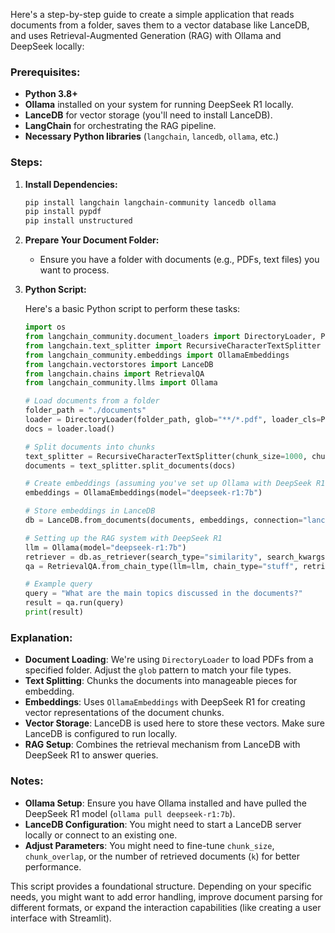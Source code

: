 Here's a step-by-step guide to create a simple application that reads documents from a folder, saves them to a vector database like LanceDB, and uses Retrieval-Augmented Generation (RAG) with Ollama and DeepSeek locally:

### Prerequisites:
- **Python 3.8+**
- **Ollama** installed on your system for running DeepSeek R1 locally.
- **LanceDB** for vector storage (you'll need to install LanceDB).
- **LangChain** for orchestrating the RAG pipeline.
- **Necessary Python libraries** (`langchain`, `lancedb`, `ollama`, etc.)

### Steps:

1. **Install Dependencies:**
   ```bash
   pip install langchain langchain-community lancedb ollama 
   pip install pypdf
   pip install unstructured
   ```

2. **Prepare Your Document Folder:**
   - Ensure you have a folder with documents (e.g., PDFs, text files) you want to process.

3. **Python Script:**

   Here's a basic Python script to perform these tasks:

   ```python
   import os
   from langchain_community.document_loaders import DirectoryLoader, PyPDFLoader
   from langchain.text_splitter import RecursiveCharacterTextSplitter
   from langchain_community.embeddings import OllamaEmbeddings
   from langchain.vectorstores import LanceDB
   from langchain.chains import RetrievalQA
   from langchain_community.llms import Ollama

   # Load documents from a folder
   folder_path = "./documents"
   loader = DirectoryLoader(folder_path, glob="**/*.pdf", loader_cls=PyPDFLoader)
   docs = loader.load()

   # Split documents into chunks
   text_splitter = RecursiveCharacterTextSplitter(chunk_size=1000, chunk_overlap=200)
   documents = text_splitter.split_documents(docs)

   # Create embeddings (assuming you've set up Ollama with DeepSeek R1)
   embeddings = OllamaEmbeddings(model="deepseek-r1:7b")

   # Store embeddings in LanceDB
   db = LanceDB.from_documents(documents, embeddings, connection="lancedb://localhost:5000")

   # Setting up the RAG system with DeepSeek R1
   llm = Ollama(model="deepseek-r1:7b")
   retriever = db.as_retriever(search_type="similarity", search_kwargs={"k": 4})
   qa = RetrievalQA.from_chain_type(llm=llm, chain_type="stuff", retriever=retriever)

   # Example query
   query = "What are the main topics discussed in the documents?"
   result = qa.run(query)
   print(result)
   ```

### Explanation:
- **Document Loading**: We're using `DirectoryLoader` to load PDFs from a specified folder. Adjust the `glob` pattern to match your file types.
- **Text Splitting**: Chunks the documents into manageable pieces for embedding.
- **Embeddings**: Uses `OllamaEmbeddings` with DeepSeek R1 for creating vector representations of the document chunks.
- **Vector Storage**: LanceDB is used here to store these vectors. Make sure LanceDB is configured to run locally.
- **RAG Setup**: Combines the retrieval mechanism from LanceDB with DeepSeek R1 to answer queries.

### Notes:
- **Ollama Setup**: Ensure you have Ollama installed and have pulled the DeepSeek R1 model (`ollama pull deepseek-r1:7b`).
- **LanceDB Configuration**: You might need to start a LanceDB server locally or connect to an existing one.
- **Adjust Parameters**: You might need to fine-tune `chunk_size`, `chunk_overlap`, or the number of retrieved documents (`k`) for better performance.

This script provides a foundational structure. Depending on your specific needs, you might want to add error handling, improve document parsing for different formats, or expand the interaction capabilities (like creating a user interface with Streamlit).

